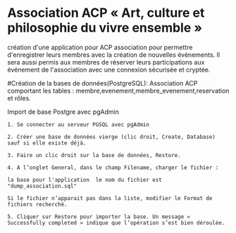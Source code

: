 # Association ACP « Art, culture et philosophie du vivre ensemble »
création d'une application pour ACP association pour permettre d'enregistrer leurs membres avec la création de nouvelles événements.
Il sera aussi permis aux membres de réserver leurs participations aux événement de l'association avec une connexion sécurisée et cryptée.

#Création de la bases de données(PostgreSQL):
Association ACP comportant les tables :
membre,evenement,membre_evenement,reservation et rôles.

Import de base Postgre avec pgAdmin

    1. Se connecter au serveur PGSQL avec pgAdmin

    2. Créer une base de données vierge (clic droit, Create, Database) sauf si elle existe déjà.

    3. Faire un clic droit sur la base de données, Restore.

    4. A l’onglet General, dans le champ Filename, charger le fichier :
    
    la base pour l'application  le nom du fichier est "dump_association.sql"
      
    Si le fichier n’apparait pas dans la liste, modifier le Format de fichiers recherché.

    5. Cliquer sur Restore pour importer la base. Un message « Successfully completed » indique que l’opération s’est bien déroulée.
